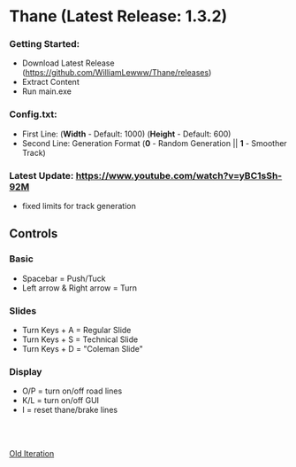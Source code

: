 # Thane (Latest Release: 1.3.2)

### Getting Started:
- Download Latest Release (https://github.com/WilliamLewww/Thane/releases)
- Extract Content
- Run main.exe

### Config.txt:
- First Line: (**Width** - Default: 1000) (**Height** - Default: 600)
- Second Line: Generation Format (**0** - Random Generation || **1** - Smoother Track)

### Latest Update: https://www.youtube.com/watch?v=yBC1sSh-92M
- fixed limits for track generation

## Controls
### Basic
- Spacebar = Push/Tuck
- Left arrow & Right arrow = Turn

### Slides
- Turn Keys + A = Regular Slide
- Turn Keys + S = Technical Slide
- Turn Keys + D = "Coleman Slide"

### Display
- O/P = turn on/off road lines
- K/L = turn on/off GUI
- I = reset thane/brake lines

<br><br>

[Old Iteration](https://github.com/WilliamLewww/Hotdog)
